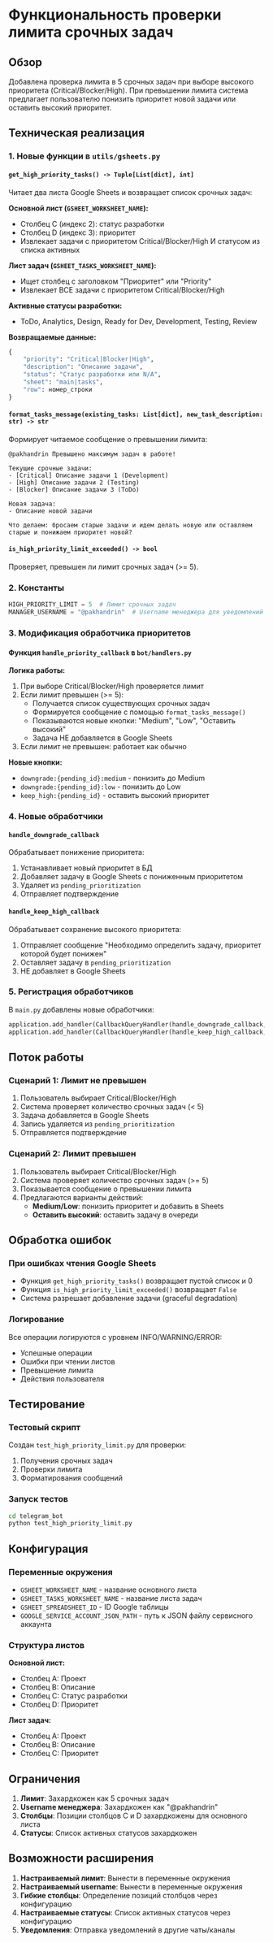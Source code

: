 # Функциональность проверки лимита срочных задач

## Обзор

Добавлена проверка лимита в 5 срочных задач при выборе высокого приоритета (Critical/Blocker/High). При превышении лимита система предлагает пользователю понизить приоритет новой задачи или оставить высокий приоритет.

## Техническая реализация

### 1. Новые функции в `utils/gsheets.py`

#### `get_high_priority_tasks() -> Tuple[List[dict], int]`
Читает два листа Google Sheets и возвращает список срочных задач:

**Основной лист (`GSHEET_WORKSHEET_NAME`):**
- Столбец C (индекс 2): статус разработки
- Столбец D (индекс 3): приоритет
- Извлекает задачи с приоритетом Critical/Blocker/High И статусом из списка активных

**Лист задач (`GSHEET_TASKS_WORKSHEET_NAME`):**
- Ищет столбец с заголовком "Приоритет" или "Priority"
- Извлекает ВСЕ задачи с приоритетом Critical/Blocker/High

**Активные статусы разработки:**
- ToDo, Analytics, Design, Ready for Dev, Development, Testing, Review

**Возвращаемые данные:**
```python
{
    "priority": "Critical|Blocker|High",
    "description": "Описание задачи",
    "status": "Статус разработки или N/A",
    "sheet": "main|tasks",
    "row": номер_строки
}
```

#### `format_tasks_message(existing_tasks: List[dict], new_task_description: str) -> str`
Формирует читаемое сообщение о превышении лимита:

```
@pakhandrin Превышено максимум задач в работе!

Текущие срочные задачи:
- [Critical] Описание задачи 1 (Development)
- [High] Описание задачи 2 (Testing)
- [Blocker] Описание задачи 3 (ToDo)

Новая задача:
- Описание новой задачи

Что делаем: бросаем старые задачи и идем делать новую или оставляем старые и понижаем приоритет новой?
```

#### `is_high_priority_limit_exceeded() -> bool`
Проверяет, превышен ли лимит срочных задач (>= 5).

### 2. Константы

```python
HIGH_PRIORITY_LIMIT = 5  # Лимит срочных задач
MANAGER_USERNAME = "@pakhandrin"  # Username менеджера для уведомлений
```

### 3. Модификация обработчика приоритетов

#### Функция `handle_priority_callback` в `bot/handlers.py`

**Логика работы:**
1. При выборе Critical/Blocker/High проверяется лимит
2. Если лимит превышен (>= 5):
   - Получается список существующих срочных задач
   - Формируется сообщение с помощью `format_tasks_message()`
   - Показываются новые кнопки: "Medium", "Low", "Оставить высокий"
   - Задача НЕ добавляется в Google Sheets
3. Если лимит не превышен: работает как обычно

**Новые кнопки:**
- `downgrade:{pending_id}:medium` - понизить до Medium
- `downgrade:{pending_id}:low` - понизить до Low  
- `keep_high:{pending_id}` - оставить высокий приоритет

### 4. Новые обработчики

#### `handle_downgrade_callback`
Обрабатывает понижение приоритета:
1. Устанавливает новый приоритет в БД
2. Добавляет задачу в Google Sheets с пониженным приоритетом
3. Удаляет из `pending_prioritization`
4. Отправляет подтверждение

#### `handle_keep_high_callback`
Обрабатывает сохранение высокого приоритета:
1. Отправляет сообщение "Необходимо определить задачу, приоритет которой будет понижен"
2. Оставляет задачу в `pending_prioritization`
3. НЕ добавляет в Google Sheets

### 5. Регистрация обработчиков

В `main.py` добавлены новые обработчики:
```python
application.add_handler(CallbackQueryHandler(handle_downgrade_callback, pattern=r"^downgrade:"))
application.add_handler(CallbackQueryHandler(handle_keep_high_callback, pattern=r"^keep_high:"))
```

## Поток работы

### Сценарий 1: Лимит не превышен
1. Пользователь выбирает Critical/Blocker/High
2. Система проверяет количество срочных задач (< 5)
3. Задача добавляется в Google Sheets
4. Запись удаляется из `pending_prioritization`
5. Отправляется подтверждение

### Сценарий 2: Лимит превышен
1. Пользователь выбирает Critical/Blocker/High
2. Система проверяет количество срочных задач (>= 5)
3. Показывается сообщение о превышении лимита
4. Предлагаются варианты действий:
   - **Medium/Low**: понизить приоритет и добавить в Sheets
   - **Оставить высокий**: оставить задачу в очереди

## Обработка ошибок

### При ошибках чтения Google Sheets
- Функция `get_high_priority_tasks()` возвращает пустой список и 0
- Функция `is_high_priority_limit_exceeded()` возвращает `False`
- Система разрешает добавление задачи (graceful degradation)

### Логирование
Все операции логируются с уровнем INFO/WARNING/ERROR:
- Успешные операции
- Ошибки при чтении листов
- Превышение лимита
- Действия пользователя

## Тестирование

### Тестовый скрипт
Создан `test_high_priority_limit.py` для проверки:
1. Получения срочных задач
2. Проверки лимита
3. Форматирования сообщений

### Запуск тестов
```bash
cd telegram_bot
python test_high_priority_limit.py
```

## Конфигурация

### Переменные окружения
- `GSHEET_WORKSHEET_NAME` - название основного листа
- `GSHEET_TASKS_WORKSHEET_NAME` - название листа задач
- `GSHEET_SPREADSHEET_ID` - ID Google таблицы
- `GOOGLE_SERVICE_ACCOUNT_JSON_PATH` - путь к JSON файлу сервисного аккаунта

### Структура листов
**Основной лист:**
- Столбец A: Проект
- Столбец B: Описание  
- Столбец C: Статус разработки
- Столбец D: Приоритет

**Лист задач:**
- Столбец A: Проект
- Столбец B: Описание
- Столбец C: Приоритет

## Ограничения

1. **Лимит**: Захардкожен как 5 срочных задач
2. **Username менеджера**: Захардкожен как "@pakhandrin"
3. **Столбцы**: Позиции столбцов C и D захардкожены для основного листа
4. **Статусы**: Список активных статусов захардкожен

## Возможности расширения

1. **Настраиваемый лимит**: Вынести в переменные окружения
2. **Настраиваемый username**: Вынести в переменные окружения  
3. **Гибкие столбцы**: Определение позиций столбцов через конфигурацию
4. **Настраиваемые статусы**: Список активных статусов через конфигурацию
5. **Уведомления**: Отправка уведомлений в другие чаты/каналы
